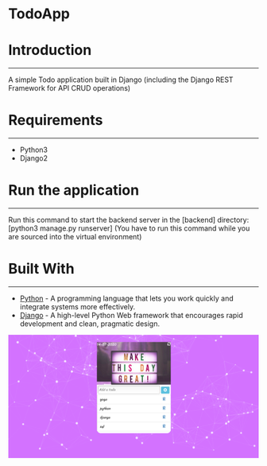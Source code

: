 # TodoApp
<h1>Introduction</h1>
<hr>
<p>A simple Todo application built in Django (including the Django REST Framework for API CRUD operations)</p>
<h1>Requirements</h1>
<hr>
<p><ul>
  <li>Python3</li>
  <li>Django2</li></ul></p>
<h1>Run the application</h1>
<hr>
<p>Run this command to start the backend server in the [backend] directory: [python3 manage.py runserver] (You have to run this command while you are sourced into the virtual environment)</p>
<h1>Built With</h1>
<hr>
<p><ul>
  <li><a href="https://www.python.org/">Python</a> - A programming language that lets you work quickly and integrate systems more effectively.</li>
  <li><a href="http://djangoproject.org/">Django</a> - A high-level Python Web framework that encourages rapid development and clean, pragmatic design.</li>
</ul></p>
<img src="todolist.png">

